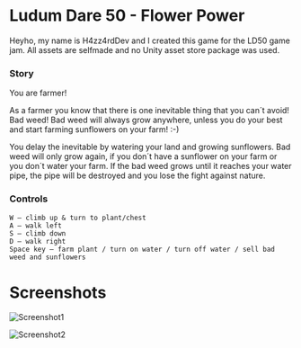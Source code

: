 # Ludum Dare 50 - Flower Power

Heyho, my name is H4zz4rdDev and I created this game for the LD50 game jam. All assets are selfmade and no Unity asset store package was used.

### Story 
You are farmer!

As a farmer you know that there is one inevitable thing that you can´t avoid! Bad weed! Bad weed will always grow anywhere, unless you do your best and start farming sunflowers on your farm! :-)

You delay the inevitable by watering your land and growing sunflowers. Bad weed will only grow again, if you don´t have a sunflower on your farm or you don´t water your farm. If the bad weed grows until it reaches your water pipe, the pipe will be destroyed and you lose the fight against nature.

### Controls
```
W – climb up & turn to plant/chest
A – walk left
S – climb down
D – walk right
Space key – farm plant / turn on water / turn off water / sell bad weed and sunflowers
```

# Screenshots
![Screenshot1](https://static.jam.vg/raw/9c4/z/4bf02.png)

![Screenshot2](https://static.jam.vg/raw/9c4/z/4c158.png)
